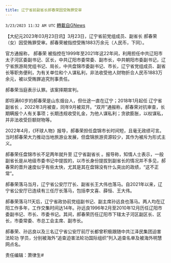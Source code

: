 ```yaml
---
title: 辽宁省前副省长郝春荣因受贿罪受审
---
```

`3/23/2023 11:32 AM UTC` [轉載自GNews](https://gnews.org/articles/1039669)


【大纪元2023年03月23日讯】3月23日，辽宁省前党组成员、副省长 郝春荣 （女）因受贿罪受审。郝春荣被指控受贿1883万余元（人民币，下同）。

官方通报称， 郝春荣 被指控在1999年至2021年这22年间，利用担任中共辽阳市太子河区委副书记、区长，中共辽阳市委常委、副市长，中共朝阳市委副书记，辽宁省旅游局党组书记、局长，中共盘锦市委副书记、市长，辽宁省党组成员、副省长等职务便利，为有关单位和个人谋私利，非法收受他人财物折合人民币1883万余元，被以受贿罪追究刑事责任。

郝春荣当庭表示认罪。该案择期宣判。

即将满60岁的郝春荣是山东烟台人，但仕途一直在辽宁；2018年1月起任 辽宁省副省长 ，2022年3月被查，同年9月被双开。“双开”通报称，郝春荣对抗审查，长期瞒报个人有关事项；长期违规收受礼金，为他人谋私利；贪欲膨胀，以权谋私，并非法收受巨额财物等。

2022年4月，《环球人物》报导，郝春荣担任盘锦市长时间短，且毫无政绩可言。当时郝春荣大力推动当地旅游业发展，但盘锦旅游资源较少，其作为被斥为形式主义。

郝春荣任盘锦市长不足两年就升至 辽宁省副省长 。报导称，知情人士表示，一般副省长是从地级市委书记中提拔的，以市长身份提拔到副省长的情况并不多见，郝春荣的晋升速度似乎有些太快，尤其是其在盘锦没有什么突出的政绩，“这不正常”。

郝春荣落马当月，辽宁省公安厅厅长、副省长王大伟也落马。自2021年以来，辽宁省公安厅已连续有三任厅长落马，包括李文喜、薛恒、王大伟。

郝春荣落马11天后，辽宁省政协前党组副书记、副主席孙远良也落马。两人均在辽阳工作多年，工作交集时间达14年。孙远良1996年2月至2010年12月历任辽阳市委副书记、市长、市委书记。其间，郝春荣历任辽阳市下辖太子河区副区长、区长，市委常委、市总工会主席、副市长。

郝春荣、孙远良以及三名辽宁省公安厅前厅长都曾积极跟随中共江泽民集团迫害 法轮功 学员，分别被海外“追查迫害法轮功国际组织”列入追查名单及被海外明慧网点名。

责任编辑：萧律生#

